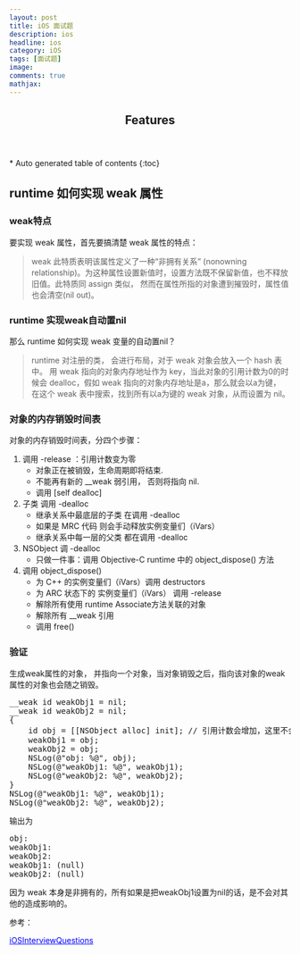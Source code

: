 ```yaml
---
layout: post
title: iOS 面试题
description: ios
headline: ios
category: iOS
tags: [面试题]
image: 
comments: true
mathjax:
---
```


<section id="table-of-contents" class="toc">
  <header>
    <h1>Features</h1>
  </header>
<div id="drawer" markdown="1">
*  Auto generated table of contents
{:toc}
</div>
</section><!-- /#table-of-contents -->

## runtime 如何实现 weak 属性

### weak特点
要实现 weak 属性，首先要搞清楚 weak 属性的特点：

> weak 此特质表明该属性定义了一种“非拥有关系” (nonowning relationship)。为这种属性设置新值时，设置方法既不保留新值，也不释放旧值。此特质同 assign 类似， 然而在属性所指的对象遭到摧毁时，属性值也会清空(nil out)。

### runtime 实现weak自动置nil

那么 runtime 如何实现 weak 变量的自动置nil？

> runtime 对注册的类， 会进行布局，对于 weak 对象会放入一个 hash 表中。 用 weak 指向的对象内存地址作为 key，当此对象的引用计数为0的时候会 dealloc，假如 weak 指向的对象内存地址是a，那么就会以a为键， 在这个 weak 表中搜索，找到所有以a为键的 weak 对象，从而设置为 nil。

### 对象的内存销毁时间表

对象的内存销毁时间表，分四个步骤：

1. 调用 -release ：引用计数变为零
     * 对象正在被销毁，生命周期即将结束.
     * 不能再有新的 __weak 弱引用， 否则将指向 nil.
     * 调用 [self dealloc] 
2. 子类 调用 -dealloc
     * 继承关系中最底层的子类 在调用 -dealloc
     * 如果是 MRC 代码 则会手动释放实例变量们（iVars）
     * 继承关系中每一层的父类 都在调用 -dealloc
3. NSObject 调 -dealloc
     * 只做一件事：调用 Objective-C runtime 中的 object_dispose() 方法
4. 调用 object_dispose()
     * 为 C++ 的实例变量们（iVars）调用 destructors 
     * 为 ARC 状态下的 实例变量们（iVars） 调用 -release 
     * 解除所有使用 runtime Associate方法关联的对象
     * 解除所有 __weak 引用
     * 调用 free()

### 验证

生成weak属性的对象， 并指向一个对象，当对象销毁之后，指向该对象的weak属性的对象也会随之销毁。

<pre class="sunlight-highlight-objective-c">
__weak id weakObj1 = nil;
__weak id weakObj2 = nil;
{
    id obj = [[NSObject alloc] init]; // 引用计数会增加，这里不会是weak的
    weakObj1 = obj;
    weakObj2 = obj;
    NSLog(@"obj: %@", obj);
    NSLog(@"weakObj1: %@", weakObj1);
    NSLog(@"weakObj2: %@", weakObj2);
}
NSLog(@"weakObj1: %@", weakObj1);
NSLog(@"weakObj2: %@", weakObj2);
</pre>

输出为

<pre class="sunlight-highlight-objective-c">
obj: <NSObject: 0x60800000bdc0>
weakObj1: <NSObject: 0x60800000bdc0>
weakObj2: <NSObject: 0x60800000bdc0>
weakObj1: (null)
weakObj2: (null)
</pre>

因为 weak 本身是非拥有的，所有如果是把weakObj1设置为nil的话，是不会对其他的造成影响的。

 参考：
 
 <a href="https://github.com/ChenYilong/iOSInterviewQuestions/blob/master/01%E3%80%8A%E6%8B%9B%E8%81%98%E4%B8%80%E4%B8%AA%E9%9D%A0%E8%B0%B1%E7%9A%84iOS%E3%80%8B%E9%9D%A2%E8%AF%95%E9%A2%98%E5%8F%82%E8%80%83%E7%AD%94%E6%A1%88/%E3%80%8A%E6%8B%9B%E8%81%98%E4%B8%80%E4%B8%AA%E9%9D%A0%E8%B0%B1%E7%9A%84iOS%E3%80%8B%E9%9D%A2%E8%AF%95%E9%A2%98%E5%8F%82%E8%80%83%E7%AD%94%E6%A1%88%EF%BC%88%E4%B8%8A%EF%BC%89.md" style="color:blue">iOSInterviewQuestions</a>
